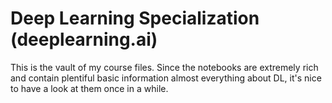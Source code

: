 # Deep Learning Specialization (deeplearning.ai)
This is the vault of my course files. Since the notebooks are extremely rich and contain plentiful basic information almost everything about DL, it's nice to have a look at them once in a while.

